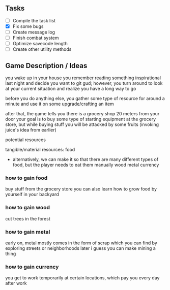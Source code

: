 ## Tasks
- [ ] Compile the task list
- [x] Fix some bugs
- [ ] Create message log
- [ ] Finish combat system
- [ ] Optimize savecode length
- [ ] Create other utility methods

## Game Description / Ideas
you wake up in your house
you remember reading something inspirational last night and decide you want to git gud; however, you turn around to look at your current situation and realize you have a long way to go

before you do anything else, you gather some type of resource for around a minute and use it on some upgrade/crafting an item

after that, the game tells you there is a grocery shop 20 meters from your door
your goal is to buy some type of starting equipment at the grocery store, but while buying stuff you will be attacked by some fruits (invoking juice's idea from earlier)

potential resources

tangible/material resources:
food
- alternatively, we can make it so that there are many different types of food, but the player needs to eat them manually
wood
metal
currency

### how to gain food
buy stuff from the grocery store
you can also learn how to grow food by yourself in your backyard
### how to gain wood
cut trees in the forest
### how to gain metal
early on, metal mostly comes in the form of scrap which you can find by exploring streets or neighborhoods
later i guess you can make mining a thing
### how to gain currency
you get to work temporarily at certain locations, which pay you every day after work
